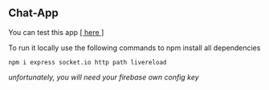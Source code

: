 ## Chat-App

You can test this app <a href="##">[ here ]</a>

To run it locally use the following commands to npm install all dependencies

<code>npm i express socket.io http path livereload</code>

<i>unfortunately, you will need your firebase own config key</i>